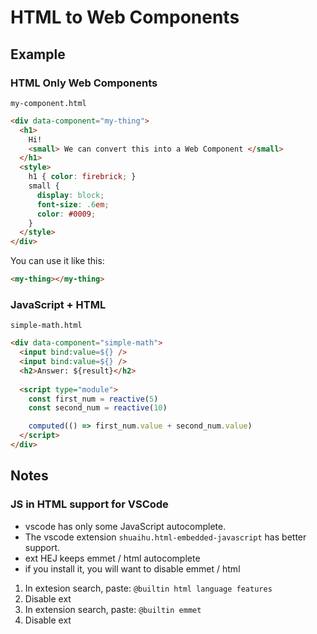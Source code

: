 # HTML to Web Components
## Example
### HTML Only Web Components
`my-component.html`
```html
<div data-component="my-thing">
  <h1>
    Hi!
    <small> We can convert this into a Web Component </small>
  </h1>
  <style>
    h1 { color: firebrick; }
    small {
      display: block;
      font-size: .6em;
      color: #0009;
    }  
  </style>
</div>
```
You can use it like this:
```html
<my-thing></my-thing>
```
### JavaScript + HTML
`simple-math.html`
```html
<div data-component="simple-math">
  <input bind:value=${} />
  <input bind:value=${} />
  <h2>Answer: ${result}</h2>
  
  <script type="module">
    const first_num = reactive(5)
    const second_num = reactive(10)

    computed(() => first_num.value + second_num.value)
  </script>
</div>
```
  
## Notes
### JS in HTML support for VSCode
+ vscode has only some JavaScript autocomplete.
+ The vscode extension `shuaihu.html-embedded-javascript` has better support.
+ ext HEJ keeps emmet / html autocomplete
+ if you install it, you will want to disable emmet / html
1. In extesion search, paste: `@builtin html language features`
2. Disable ext
3. In extension search, paste: `@builtin emmet`
4. Disable ext
